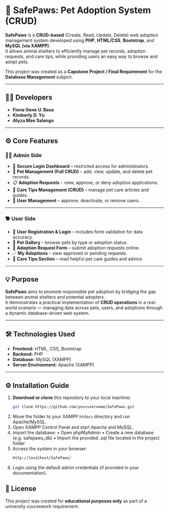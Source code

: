 # 🐾 SafePaws: Pet Adoption System (CRUD)

**SafePaws** is a **CRUD-based** (Create, Read, Update, Delete) web adoption management system developed using **PHP**, **HTML/CSS**, **Bootstrap**, and **MySQL (via XAMPP)**.  
It allows animal shelters to efficiently manage pet records, adoption requests, and care tips, while providing users an easy way to browse and adopt pets.

This project was created as a **Capstone Project / Final Requirement** for the **Database Management** subject.

---

## 👩‍💻 Developers

- **Fiona Gene U. Basa**
- **Kimberly D. Yu**
- **Alyza Mae Salango**

---

## ⚙️ Core Features

### 👩‍💻 Admin Side

- 🔐 **Secure Login Dashboard** – restricted access for administrators.
- 🐶 **Pet Management (Full CRUD)** – add, view, update, and delete pet records.
- 📋 **Adoption Requests** – view, approve, or deny adoption applications.
- 📘 **Care Tips Management (CRUD)** – manage pet care articles and guides.
- 👥 **User Management** – approve, deactivate, or remove users.

---

### 🐕 User Side

- 📝 **User Registration & Login** – includes form validation for data accuracy.
- 🐾 **Pet Gallery** – browse pets by type or adoption status.
- 💌 **Adoption Request Form** – submit adoption requests online.
- ✅ **My Adoptions** – view approved or pending requests.
- 📖 **Care Tips Section** – read helpful pet care guides and advice.

---

## 💡 Purpose

**SafePaws** aims to promote responsible pet adoption by bridging the gap between animal shelters and potential adopters.  
It demonstrates a practical implementation of **CRUD operations** in a real-world scenario — managing data across pets, users, and adoptions through a dynamic database-driven web system.

---

## 🛠️ Technologies Used

- **Frontend:** HTML, CSS, Bootstrap
- **Backend:** PHP
- **Database:** MySQL (XAMPP)
- **Server Environment:** Apache (XAMPP)

---

## ⚙️ Installation Guide

1. **Download or clone** this repository to your local machine:
   ```bash
   git clone https://github.com/yourusername/SafePaws.git
   ```
2. Move the folder to your XAMPP `htdocs` directory and run Apache/MySQL.
3. Open XAMPP Control Panel and start Apache and MySQL.
4. Import the database:
   • Open phpMyAdmin
   • Create a new database (e.g. safepaws_db)
   • Import the provided .sql file located in the project folder
5. Access the system in your browser:
   ```bash
   http://localhost/SafePaws/
   ```
6. Login using the default admin credentials (if provided in your documentation).

## 📜 License

This project was created for **educational purposes only** as part of a university coursework requirement.

